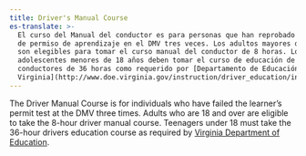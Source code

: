 ```yaml
---
title: Driver's Manual Course
es-translate: >-
  El curso del Manual del conductor es para personas que han reprobado el examen
  de permiso de aprendizaje en el DMV tres veces. Los adultos mayores de 18 años
  son elegibles para tomar el curso manual del conductor de 8 horas. Los
  adolescentes menores de 18 años deben tomar el curso de educación de
  conductores de 36 horas como requerido por [Departamento de Educación de
  Virginia](http://www.doe.virginia.gov/instruction/driver_education/index.shtml).
---
```

The Driver Manual Course is for individuals who have failed the learner’s permit test at the DMV three times. Adults who are 18 and over are eligible to take the 8-hour driver manual course. Teenagers under 18 must take the 36-hour drivers education course as required by [Virginia Department of Education](http://www.doe.virginia.gov/instruction/driver_education/index.shtml).